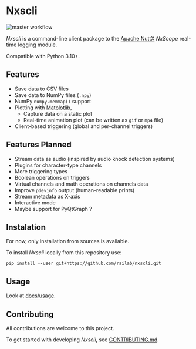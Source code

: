 # Nxscli
![master workflow](https://github.com/railab/nxscli/actions/workflows/master.yml/badge.svg)

_Nxscli_ is a command-line client package to the [Apache NuttX](https://nuttx.apache.org/)
_NxScope_ real-time logging module.

Compatible with Python 3.10+.

## Features

* Save data to CSV files
* Save data to NumPy files (`.npy`)
* NumPy `numpy.memmap()` support
* Plotting with [Matplotlib](https://github.com/matplotlib/matplotlib),
  * Capture data on a static plot
  * Real-time animation plot (can be written as `gif` or `mp4` file)
* Client-based triggering (global and per-channel triggers)

## Features Planned

* Stream data as audio (inspired by audio knock detection systems)
* Plugins for character-type channels
* More triggering types
* Boolean operations on triggers
* Virtual channels and math operations on channels data
* Improve `pdevinfo` output (human-readable prints)
* Stream metadata as X-axis
* Interactive mode
* Maybe support for PyQtGraph ?

## Instalation

For now, only installation from sources is available.

To install _Nxscli_ locally from this repository use:

`pip install --user git+https://github.com/railab/nxscli.git`

## Usage

Look at [docs/usage](docs/usage.rst).


## Contributing

All contributions are welcome to this project. 

To get started with developing _Nxscli_, see [CONTRIBUTING.md](CONTRIBUTING.md).

